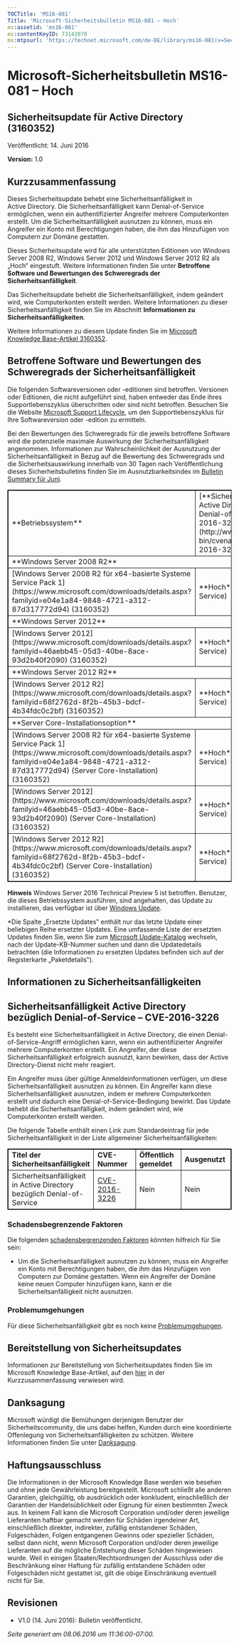 ```yaml
---
TOCTitle: 'MS16-081'
Title: 'Microsoft-Sicherheitsbulletin MS16-081 – Hoch'
ms:assetid: 'ms16-081'
ms:contentKeyID: 73142070
ms:mtpsurl: 'https://technet.microsoft.com/de-DE/library/ms16-081(v=Security.10)'
---
```


Microsoft-Sicherheitsbulletin MS16-081 – Hoch
=============================================

Sicherheitsupdate für Active Directory (3160352)
------------------------------------------------

Veröffentlicht: 14. Juni 2016

**Version:** 1.0

Kurzzusammenfassung
-------------------

Dieses Sicherheitsupdate behebt eine Sicherheitsanfälligkeit in Active Directory. Die Sicherheitsanfälligkeit kann Denial-of-Service ermöglichen, wenn ein authentifizierter Angreifer mehrere Computerkonten erstellt. Um die Sicherheitsanfälligkeit ausnutzen zu können, muss ein Angreifer ein Konto mit Berechtigungen haben, die ihm das Hinzufügen von Computern zur Domäne gestatten.

Dieses Sicherheitsupdate wird für alle unterstützten Editionen von Windows Server 2008 R2, Windows Server 2012 und Windows Server 2012 R2 als „Hoch“ eingestuft. Weitere Informationen finden Sie unter **Betroffene Software und Bewertungen des Schweregrads der Sicherheitsanfälligkeit**.

Das Sicherheitsupdate behebt die Sicherheitsanfälligkeit, indem geändert wird, wie Computerkonten erstellt werden. Weitere Informationen zu dieser Sicherheitsanfälligkeit finden Sie im Abschnitt **Informationen zu Sicherheitsanfälligkeiten**.

Weitere Informationen zu diesem Update finden Sie im [Microsoft Knowledge Base-Artikel 3160352](https://support.microsoft.com/de-de/kb/3160352).

Betroffene Software und Bewertungen des Schweregrads der Sicherheitsanfälligkeit
--------------------------------------------------------------------------------

Die folgenden Softwareversionen oder -editionen sind betroffen. Versionen oder Editionen, die nicht aufgeführt sind, haben entweder das Ende ihres Supportlebenszyklus überschritten oder sind nicht betroffen. Besuchen Sie die Website [Microsoft Support Lifecycle](https://support.microsoft.com/de-de/lifecycle), um den Supportlebenszyklus für Ihre Softwareversion oder -edition zu ermitteln.

Bei den Bewertungen des Schweregrads für die jeweils betroffene Software wird die potenzielle maximale Auswirkung der Sicherheitsanfälligkeit angenommen. Informationen zur Wahrscheinlichkeit der Ausnutzung der Sicherheitsanfälligkeit in Bezug auf die Bewertung des Schweregrads und die Sicherheitsauswirkung innerhalb von 30 Tagen nach Veröffentlichung dieses Sicherheitsbulletins finden Sie im Ausnutzbarkeitsindex im [Bulletin Summary für Juni](https://technet.microsoft.com/de-de/library/security/ms16-jun).

<p> </p>
<table style="border:1px solid black;">
<tr>
<td style="border:1px solid black;">
**Betriebssystem**
</td>
<td style="border:1px solid black;">
[**Sicherheitsanfälligkeit Active Directory bezüglich Denial-of-Service – CVE-2016-3226**](http://www.cve.mitre.org/cgi-bin/cvename.cgi?name=cve-2016-3226)
</td>
<td style="border:1px solid black;">
**Ersetzte Updates\***
</td>
</tr>
<tr>
<td style="border:1px solid black;" colspan="3">
**Windows Server 2008 R2**
</td>
</tr>
<tr>
<td style="border:1px solid black;">
[Windows Server 2008 R2 für x64-basierte Systeme Service Pack 1](https://www.microsoft.com/downloads/details.aspx?familyid=e04e1a84-9848-4721-a312-87d317772d94)  
(3160352)
</td>
<td style="border:1px solid black;">
**Hoch**  
DoS (Denial of Service)
</td>
<td style="border:1px solid black;">
2772930 in [MS13-032](https://technet.microsoft.com/de-de/security/bulletin/ms13-032)
</td>
</tr>
<tr>
<td style="border:1px solid black;" colspan="3">
**Windows Server 2012**
</td>
</tr>
<tr>
<td style="border:1px solid black;">
[Windows Server 2012](https://www.microsoft.com/downloads/details.aspx?familyid=46aebb45-05d3-40be-8ace-93d2b40f2090)  
(3160352)
</td>
<td style="border:1px solid black;">
**Hoch**  
DoS (Denial of Service)
</td>
<td style="border:1px solid black;">
2772930 in [MS13-032](https://technet.microsoft.com/de-de/security/bulletin/ms13-032)
</td>
</tr>
<tr>
<td style="border:1px solid black;" colspan="3">
**Windows Server 2012 R2**
</td>
</tr>
<tr>
<td style="border:1px solid black;">
[Windows Server 2012 R2](https://www.microsoft.com/downloads/details.aspx?familyid=68f2762d-8f2b-45b3-bdcf-4b34fdc0c2bf)  
(3160352)
</td>
<td style="border:1px solid black;">
**Hoch**  
DoS (Denial of Service)
</td>
<td style="border:1px solid black;">
2772930 in [MS13-032](https://technet.microsoft.com/de-de/security/bulletin/ms13-032)
</td>
</tr>
<tr>
<td style="border:1px solid black;" colspan="3">
**Server Core-Installationsoption**
</td>
</tr>
<tr>
<td style="border:1px solid black;">
[Windows Server 2008 R2 für x64-basierte Systeme Service Pack 1](https://www.microsoft.com/downloads/details.aspx?familyid=e04e1a84-9848-4721-a312-87d317772d94) (Server Core-Installation)  
(3160352)
</td>
<td style="border:1px solid black;">
**Hoch**  
DoS (Denial of Service)
</td>
<td style="border:1px solid black;">
2772930 in [MS13-032](https://technet.microsoft.com/de-de/security/bulletin/ms13-032)
</td>
</tr>
<tr>
<td style="border:1px solid black;">
[Windows Server 2012](https://www.microsoft.com/downloads/details.aspx?familyid=46aebb45-05d3-40be-8ace-93d2b40f2090) (Server Core-Installation)  
(3160352)
</td>
<td style="border:1px solid black;">
**Hoch**  
DoS (Denial of Service)
</td>
<td style="border:1px solid black;">
2772930 in [MS13-032](https://technet.microsoft.com/de-de/security/bulletin/ms13-032)
</td>
</tr>
<tr>
<td style="border:1px solid black;">
[Windows Server 2012 R2](https://www.microsoft.com/downloads/details.aspx?familyid=68f2762d-8f2b-45b3-bdcf-4b34fdc0c2bf) (Server Core-Installation)  
(3160352)
</td>
<td style="border:1px solid black;">
**Hoch**  
DoS (Denial of Service)
</td>
<td style="border:1px solid black;">
2772930 in [MS13-032](https://technet.microsoft.com/de-de/security/bulletin/ms13-032)
</td>
</tr>
</table>
 
**Hinweis** Windows Server 2016 Technical Preview 5 ist betroffen. Benutzer, die dieses Betriebssystem ausführen, sind angehalten, das Update zu installieren, das verfügbar ist über [Windows Update](http://update.microsoft.com/microsoftupdate/v6/vistadefault.aspx?ln=de-de).

\*Die Spalte „Ersetzte Updates‟ enthält nur das letzte Update einer beliebigen Reihe ersetzter Updates. Eine umfassende Liste der ersetzten Updates finden Sie, wenn Sie zum [Microsoft Update-Katalog](http://catalog.update.microsoft.com/v7/site/home.aspx) wechseln, nach der Update-KB-Nummer suchen und dann die Updatedetails betrachten (die Informationen zu ersetzten Updates befinden sich auf der Registerkarte „Paketdetails‟).

Informationen zu Sicherheitsanfälligkeiten
------------------------------------------

Sicherheitsanfälligkeit Active Directory bezüglich Denial-of-Service – CVE-2016-3226
------------------------------------------------------------------------------------

Es besteht eine Sicherheitsanfälligkeit in Active Directory, die einen Denial-of-Service-Angriff ermöglichen kann, wenn ein authentifizierter Angreifer mehrere Computerkonten erstellt. Ein Angreifer, der diese Sicherheitsanfälligkeit erfolgreich ausnutzt, kann bewirken, dass der Active Directory-Dienst nicht mehr reagiert.

Ein Angreifer muss über gültige Anmeldeinformationen verfügen, um diese Sicherheitsanfälligkeit ausnutzen zu können. Ein Angreifer kann diese Sicherheitsanfälligkeit ausnutzen, indem er mehrere Computerkonten erstellt und dadurch eine Denial-of-Service-Bedingung bewirkt. Das Update behebt die Sicherheitsanfälligkeit, indem geändert wird, wie Computerkonten erstellt werden.

Die folgende Tabelle enthält einen Link zum Standardeintrag für jede Sicherheitsanfälligkeit in der Liste allgemeiner Sicherheitsanfälligkeiten:

<p> </p>
<table style="border:1px solid black;">
<colgroup>
<col width="25%" />
<col width="25%" />
<col width="25%" />
<col width="25%" />
</colgroup>
<tbody>
<tr class="odd">
<td style="border:1px solid black;"><strong>Titel der Sicherheitsanfälligkeit</strong></td>
<td style="border:1px solid black;"><strong>CVE-Nummer</strong></td>
<td style="border:1px solid black;"><strong>Öffentlich gemeldet</strong></td>
<td style="border:1px solid black;"><strong>Ausgenutzt</strong></td>
</tr>
<tr class="even">
<td style="border:1px solid black;">Sicherheitsanfälligkeit in Active Directory bezüglich Denial-of-Service</td>
<td style="border:1px solid black;"><a href="http://www.cve.mitre.org/cgi-bin/cvename.cgi?name=cve-2016-3226">CVE-2016-3226</a></td>
<td style="border:1px solid black;">Nein</td>
<td style="border:1px solid black;">Nein</td>
</tr>
</tbody>
</table>
  
### Schadensbegrenzende Faktoren
  
Die folgenden [schadensbegrenzenden Faktoren](https://technet.microsoft.com/de-de/library/security/dn848375.aspx) könnten hilfreich für Sie sein:
  
-   Um die Sicherheitsanfälligkeit ausnutzen zu können, muss ein Angreifer ein Konto mit Berechtigungen haben, die ihm das Hinzufügen von Computern zur Domäne gestatten. Wenn ein Angreifer der Domäne keine neuen Computer hinzufügen kann, kann er die Sicherheitsanfälligkeit nicht ausnutzen.
  
### Problemumgehungen
  
Für diese Sicherheitsanfälligkeit gibt es noch keine [Problemumgehungen](https://technet.microsoft.com/de-de/library/security/dn848375.aspx).
  
Bereitstellung von Sicherheitsupdates   
--------------------------------------
  
Informationen zur Bereitstellung von Sicherheitsupdates finden Sie im Microsoft Knowledge Base-Artikel, auf den [hier](#kbarticle) in der Kurzzusammenfassung verwiesen wird.
  
Danksagung  
----------
  
Microsoft würdigt die Bemühungen derjenigen Benutzer der Sicherheitscommunity, die uns dabei helfen, Kunden durch eine koordinierte Offenlegung von Sicherheitsanfälligkeiten zu schützen. Weitere Informationen finden Sie unter [Danksagung](https://technet.microsoft.com/de-de/library/security/mt674627.aspx). 
  
Haftungsausschluss  
------------------
  
Die Informationen in der Microsoft Knowledge Base werden wie besehen und ohne jede Gewährleistung bereitgestellt. Microsoft schließt alle anderen Garantien, gleichgültig, ob ausdrücklich oder konkludent, einschließlich der Garantien der Handelsüblichkeit oder Eignung für einen bestimmten Zweck aus. In keinem Fall kann die Microsoft Corporation und/oder deren jeweilige Lieferanten haftbar gemacht werden für Schäden irgendeiner Art, einschließlich direkter, indirekter, zufällig entstandener Schäden, Folgeschäden, Folgen entgangenen Gewinns oder spezieller Schäden, selbst dann nicht, wenn Microsoft Corporation und/oder deren jeweilige Lieferanten auf die mögliche Entstehung dieser Schäden hingewiesen wurde. Weil in einigen Staaten/Rechtsordnungen der Ausschluss oder die Beschränkung einer Haftung für zufällig entstandene Schäden oder Folgeschäden nicht gestattet ist, gilt die obige Einschränkung eventuell nicht für Sie.
  
Revisionen  
----------
  
-   V1.0 (14. Juni 2016): Bulletin veröffentlicht.
  
*Seite generiert am 08.06.2016 um 11:36:00-07:00.*
